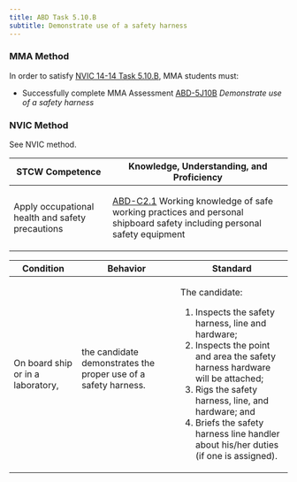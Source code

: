```yaml
---
title: ABD Task 5.10.B 
subtitle: Demonstrate use of a safety harness
---
```



### MMA Method

In order to satisfy  [NVIC 14-14  Task  5.10.B](/stcw23/assets/images/nvic-14-14.pdf), MMA students must:

* Successfully complete MMA Assessment  [ABD-5J10B](ABD-5J10B) *Demonstrate use of a safety harness*


### NVIC Method

<a onclick="togglevisibility('nvic_methods')" >See NVIC method.</a>

<div id='nvic_methods' class='hide'>

<table>
<thead>
<tr>
<th class='forty'> STCW Competence </th>
<th class='sixty'> Knowledge, Understanding, and Proficiency </th>
</tr>
</thead>




<tbody>
<tr><td markdown='1'>

Apply occupational health and safety precautions

</td><td markdown='1'>

[ABD-C2.1](../../tables/25.html#ABD-C2.1) Working knowledge of safe working practices and personal shipboard safety including personal safety equipment

</td></tr>


</tbody>
</table>


<table>
<thead>
<tr><th class='twenty'>  Condition </th><th class='twenty'> Behavior </th><th  class='sixty'>Standard </th></tr>
</thead>
<tbody >



<tr><td markdown='1'>

On board ship or in a laboratory,

</td><td markdown='1'>

the candidate demonstrates the proper use of a safety harness.

<br>

<div class="tooltip">
<span class="tooltiptext">
</span>
</div>


</td><td markdown='1'>

The candidate:

1. Inspects the safety harness, line and hardware;
2. Inspects the point and area the safety harness hardware will be attached;
3. Rigs the safety harness, line, and hardware; and
4. Briefs the safety harness line handler about his/her duties (if one is assigned). 

</td></tr>
</tbody>
</table>
</div>
